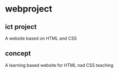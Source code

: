 # webproject
## ict project
A website based on HTML and CSS 
## concept
A learning based website for HTML nad CSS teaching 
